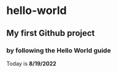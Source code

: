 # hello-world
## My first Github project
### by following the Hello World guide

Today is **8/19/2022**

